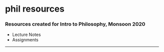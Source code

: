 # phil resources

### Resources created for Intro to Philosophy, Monsoon 2020

- Lecture Notes
- Assignments

---